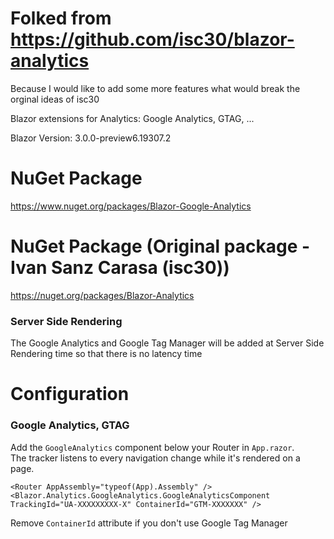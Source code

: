 
# Folked from https://github.com/isc30/blazor-analytics
Because I would like to add some more features what would break the orginal ideas of isc30

Blazor extensions for Analytics: Google Analytics, GTAG, ...

Blazor Version: 3.0.0-preview6.19307.2

# NuGet Package
https://www.nuget.org/packages/Blazor-Google-Analytics

# NuGet Package (Original package - Ivan Sanz Carasa (isc30))
https://nuget.org/packages/Blazor-Analytics

### Server Side Rendering
The Google Analytics and Google Tag Manager will be added at Server Side Rendering time so that there is no latency time 

# Configuration

### Google Analytics, GTAG

Add the `GoogleAnalytics` component below your Router in `App.razor`.<br/>
The tracker listens to every navigation change while it's rendered on a page.

```
<Router AppAssembly="typeof(App).Assembly" />
<Blazor.Analytics.GoogleAnalytics.GoogleAnalyticsComponent TrackingId="UA-XXXXXXXXX-X" ContainerId="GTM-XXXXXXX" />
```
Remove `ContainerId` attribute if you don't use Google Tag Manager
